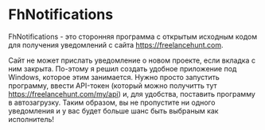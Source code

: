 # FhNotifications
FhNotifications - это сторонняя программа с открытым исходным кодом для получения уведомлений с сайта https://freelancehunt.com.

Сайт не может прислать уведомление о новом проекте, если вкладка с ним закрыта. По-этому я решил создать удобное приложение под Windows, которое этим занимается. Нужно просто запустить программу, ввести API-токен (который можно получитть тут https://freelancehunt.com/my/api) и, для удобства, поставить программу в автозагрузку. Таким образом, вы не пропустите ни одного уведомления и у вас будет больше шанс быть выбраным как исполнитель!
